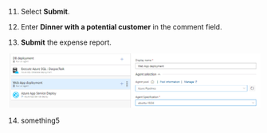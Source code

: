 11. Select **Submit**.

12. Enter **Dinner with a potential customer** in the comment field.

13. **Submit** the expense report.

![](/1804.PNG)

14. something5
